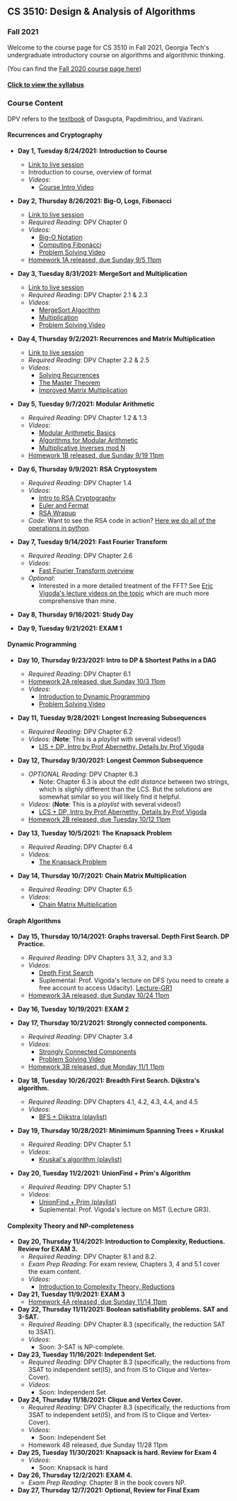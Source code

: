 

## CS 3510: Design & Analysis of Algorithms
### Fall 2021

Welcome to the course page for CS 3510 in Fall 2021, Georgia Tech's undergraduate introductory course on algorithms and algorithmic thinking.

(You can find the [Fall 2020 course page here](fall_2020.html))

#### [Click to view the syllabus](syllabus.html)

### Course Content

DPV refers to the [textbook](https://www.amazon.com/Algorithms-Sanjoy-Dasgupta-ebook-dp-B006Z0QR3I/dp/B006Z0QR3I/ref=mt_other?_encoding=UTF8&me=&qid=1595806390) of Dasgupta, Papdimitriou, and Vazirani.

#### Recurrences and Cryptography

- **Day 1, Tuesday 8/24/2021: Introduction to Course** 
	- [Link to live session](https://teams.microsoft.com/l/meetup-join/19%3ameeting_NjUwN2I2ZGQtNDgyZS00OTgyLWFlNTktOTc1MzM4ZTNlMzIx%40thread.v2/0?context=%7b%22Tid%22%3a%22482198bb-ae7b-4b25-8b7a-6d7f32faa083%22%2c%22Oid%22%3a%2242f1ee1e-b539-4a2b-911e-6cc8b3ee5751%22%2c%22IsBroadcastMeeting%22%3atrue%7d&btype=a&role=a)
	- Introduction to course, overview of format
	- *Videos*:
		+ [Course Intro Video](https://youtu.be/R-CJbHv_qes)


- **Day 2, Thursday 8/26/2021: Big-O, Logs, Fibonacci** 
	- [Link to live session](https://teams.microsoft.com/l/meetup-join/19%3ameeting_OWI2ZWE4YmMtMDNjYS00ZDJhLThlYWYtNTYwOTBkMjQzMzdi%40thread.v2/0?context=%7b%22Tid%22%3a%22482198bb-ae7b-4b25-8b7a-6d7f32faa083%22%2c%22Oid%22%3a%2242f1ee1e-b539-4a2b-911e-6cc8b3ee5751%22%2c%22IsBroadcastMeeting%22%3atrue%7d&btype=a&role=a)
	- *Required Reading*: DPV Chapter 0
	- *Videos*:
		+ [Big-O Notation](https://youtu.be/kVxTDnmUjWQ)
		+ [Computing Fibonacci](https://youtu.be/l_as6KI_40Q)
		+ [Problem Solving Video](https://www.youtube.com/watch?v=ZOF0bAhBdzQ)
	- [Homework 1A released, due Sunday 9/5 11pm](https://gatech.instructure.com/courses/203398/files)

- **Day 3, Tuesday 8/31/2021: MergeSort and Multiplication** 
	- [Link to live session](https://teams.microsoft.com/l/meetup-join/19%3ameeting_M2NlYWY3YzktMTI3MC00NmJjLWI0N2QtNWZhNTAzNzRiNWEz%40thread.v2/0?context=%7b%22Tid%22%3a%22482198bb-ae7b-4b25-8b7a-6d7f32faa083%22%2c%22Oid%22%3a%2242f1ee1e-b539-4a2b-911e-6cc8b3ee5751%22%2c%22IsBroadcastMeeting%22%3atrue%7d&btype=a&role=a)
	- *Required Reading*: DPV Chapter 2.1 & 2.3
	- *Videos*: 
		+ [MergeSort Algorithm](https://youtu.be/z00BP0IKc1o)
		+ [Multiplication](https://youtu.be/rp7sZuOcKJg)
		+ [Problem Solving Video](https://youtu.be/3O6TYsL13_Y)

- **Day 4, Thursday 9/2/2021: Recurrences and Matrix Multiplication** 
	- [Link to live session](https://teams.microsoft.com/l/meetup-join/19%3ameeting_YzZiZTA2YjgtYzA3NC00ZDBhLWFhYzUtYmQ3MzFlNTUwMjkx%40thread.v2/0?context=%7b%22Tid%22%3a%22482198bb-ae7b-4b25-8b7a-6d7f32faa083%22%2c%22Oid%22%3a%2242f1ee1e-b539-4a2b-911e-6cc8b3ee5751%22%2c%22IsBroadcastMeeting%22%3atrue%7d&btype=a&role=a)
	- *Required Reading*: DPV Chapter 2.2 & 2.5
	- *Videos*: 
		+ [Solving Recurrences](https://youtu.be/KGu6_fiN9ro)
		+ [The Master Theorem](https://youtu.be/5TA_lHc04bU)
		+ [Improved Matrix Multiplication](https://youtu.be/iN2FJr6M-lo)
	
 
- **Day 5, Tuesday 9/7/2021: Modular Arithmetic** 
	- *Required Reading*: DPV Chapter 1.2 & 1.3
	- *Videos*: 
		+ [Modular Arithmetic Basics](https://youtu.be/ThGBYFoUnMY)
		+ [Algorithms for Modular Arithmetic](https://youtu.be/jgXCm6gHT6k)
		+ [Multiplicative Inverses mod N](https://youtu.be/Lb-7b60xbTU)
	- [Homework 1B released, due Sunday 9/19 11pm](https://gatech.instructure.com/courses/203398/files)

- **Day 6, Thursday 9/9/2021: RSA Cryptosystem** 
	- *Required Reading*: DPV Chapter 1.4
	- *Videos*: 
		+ [Intro to RSA Cryptography](https://www.youtube.com/watch?v=xMBhbv8umKs)
		+ [Euler and Fermat](https://www.youtube.com/watch?v=EmKT45MHKRw)
		+ [RSA Wrapup](https://www.youtube.com/watch?v=BUTy0a29qfY)
	- *Code*: Want to see the RSA code in action? [Here we do all of the operations in python](https://github.com/GT-CS-3510/gt-cs-3510.github.io/blob/master/jakes_rsa_protocol.py).


- **Day 7, Tuesday 9/14/2021: Fast Fourier Transform** 
	- *Required Reading*: DPV Chapter 2.6
	- *Videos*: 
		+ [Fast Fourier Transform overview](https://youtu.be/1Ha2T1v93nE)
	- *Optional*:
		+ Interested in a more detailed treatment of the FFT? See [Eric Vigoda's lecture videos on the topic](https://www.youtube.com/playlist?list=PLjQ0-FvXa8raiyjCj-cTPwL8NspXWyS5W) which are much more comprehensive than mine.


- **Day 8, Thursday 9/16/2021: Study Day** 

- **Day 9, Tuesday 9/21/2021: EXAM 1** 



#### Dynamic Programming


- **Day 10, Thursday 9/23/2021: Intro to DP & Shortest Paths in a DAG** 
	- *Required Reading*: DPV Chapter 6.1
	- [Homework 2A released, due Sunday 10/3 11pm](https://gatech.instructure.com/courses/203398/files)
	- *Videos*:
		+ [Introduction to Dynamic Programming](https://youtu.be/jXDFr-NihYY)  
		+ [Problem Solving Video](https://youtu.be/S0m07n1a58o)

- **Day 11, Tuesday 9/28/2021: Longest Increasing Subsequences** 
	- *Required Reading*: DPV Chapter 6.2
	- *Videos*: (**Note**: This is a *playlist* with several videos!)
		- [LIS + DP, Intro by Prof Abernethy, Details by Prof Vigoda](https://youtube.com/playlist?list=PLK5iajBGhikEDwiEDjSftPyr6pHvHv71Y)

- **Day 12, Thursday 9/30/2021: Longest Common Subsequence**
	- *OPTIONAL Reading*: DPV Chapter 6.3
		+ Note: Chapter 6.3 is about the *edit distance* between two strings, which is slighly different than the LCS. But the solutions are somewhat similar so you will likely find it helpful.
	- *Videos*: (**Note**: This is a *playlist* with several videos!)
		- [LCS + DP, Intro by Prof Abernethy, Details by Prof Vigoda](https://www.youtube.com/playlist?list=PLK5iajBGhikFhvnANZSGop9FO265tBw1n)
	- [Homework 2B released, due Tuesday 10/12 11pm](https://gatech.instructure.com/courses/203398/files)

- **Day 13, Tuesday 10/5/2021: The Knapsack Problem** 
	- *Required Reading*: DPV Chapter 6.4
	- *Videos*:
		+ [The Knapsack Problem](https://www.youtube.com/watch?v=Wp3tC3ylxPw)

- **Day 14, Thursday 10/7/2021: Chain Matrix Multiplication** 
	- *Required Reading*: DPV Chapter 6.5
	- *Videos*:
		+ [Chain Matrix Multiplication](https://www.youtube.com/watch?v=83lYN8HnYKM)



#### Graph Algorithms

- **Day 15, Thursday 10/14/2021: Graphs traversal. Depth First Search. DP Practice.** 
	- *Required Reading*: DPV Chapters 3.1, 3.2, and 3.3
	- *Videos*:
		 + [Depth First Search](https://youtu.be/gPFYdMRFTSs)
		 + Suplemental: Prof. Vigoda's lecture on DFS (you need to create a free account to access Udacity). [Lecture-GR1](https://classroom.udacity.com/courses/ud401/lessons/10159691481/concepts/2232791e-816a-4300-8a71-a76755fd1c08) 
	- [Homework 3A released, due Sunday 10/24 11pm](https://gatech.instructure.com/courses/203398/files)

- **Day 16, Tuesday 10/19/2021: EXAM 2** 

- **Day 17, Thursday 10/21/2021: Strongly connected components.**
	- *Required Reading*: DPV Chapter 3.4
	- *Videos*:
		 + [Strongly Connected Components](https://youtu.be/VcMxNpXd9cY)
		 + [Problem Solving Video](https://youtu.be/TquB0cjrYU4)
	- [Homework 3B released, due Monday 11/1 11pm](https://gatech.instructure.com/courses/203398/files)
- **Day 18, Tuesday 10/26/2021: Breadth First Search. Dijkstra's algorithm.**
	- *Required Reading*: DPV Chapters 4.1, 4.2, 4.3, 4.4, and 4.5 
	- *Videos*:
		+ [BFS + Dijkstra (playlist)](https://www.youtube.com/playlist?list=PLK5iajBGhikHgz-se_Hu7F4j2Cl4qyR5K)
- **Day 19, Thursday 10/28/2021: Minimimum Spanning Trees + Kruskal**
	- *Required Reading*: DPV Chapter 5.1
	- *Videos*: 
		 + [Kruskal's algorithm (playlist)](https://www.youtube.com/playlist?list=PLK5iajBGhikErLe6XWsqZZkpy3_m5VCRO)	
- **Day 20, Tuesday 11/2/2021: UnionFind + Prim's Algorithm**  
	- *Required Reading*: DPV Chapter 5.1
	- *Videos*:
		 + [UnionFind + Prim (playlist)](https://www.youtube.com/playlist?list=PLK5iajBGhikEWQYr3aVKjE_ERmhSJM33U)
		 + Suplemental: Prof. Vigoda's lecture on MST (Lecture GR3).		

#### Complexity Theory and NP-completeness

- **Day 20, Thursday 11/4/2021: Introduction to Complexity, Reductions. Review for EXAM 3.**
	- *Required Reading*: DPV Chapter 8.1 and 8.2.
	- *Exam Prep Reading*: For exam review, Chapters 3, 4 and 5.1 cover the exam content.
	- *Videos*:
		 + [Introduction to Complexity Theory, Reductions](https://youtu.be/P1YnDXi_wUo)
- **Day 21, Tuesday 11/9/2021: EXAM 3** 
	- [Homework 4A released, due Sunday 11/14 11pm](https://gatech.instructure.com/courses/203398/files)
- **Day 22, Thursday 11/11/2021: Boolean satisfiability problems. SAT and 3-SAT.**
	- *Required Reading*: DPV Chapter 8.3 (specifically, the reduction SAT to 3SAT).
	- *Videos*:
		 + Soon: 3-SAT is NP-complete.
- **Day 23, Tuesday 11/16/2021: Independent Set.**
	- *Required Reading*: DPV Chapter 8.3 (specifically, the reductions from 3SAT to independent set(IS), and from IS to Clique and Vertex-Cover).
	- *Videos*:
		 + Soon: Independent Set
- **Day 24, Thursday 11/18/2021: Clique and Vertex Cover.**
	- *Required Reading*: DPV Chapter 8.3 (specifically, the reductions from 3SAT to independent set(IS), and from IS to Clique and Vertex-Cover).
	- *Videos*:
		 + Soon: Independent Set
		 <!-- + [Rudrata path](https://youtu.be/7bs0nnwDFu0)   -->
	- Homework 4B released, due Sunday 11/28 11pm
- **Day 25, Tuesday 11/30/2021: Knapsack is hard. Review for Exam 4**
	- *Videos*:
		 + Soon: Knapsack is hard
- **Day 26, Thursday 12/2/2021: EXAM 4.** 
	- *Exam Prep Reading*: Chapter 8 in the book covers NP.
- **Day 27, Thursday 12/7/2021: Optional, Review for Final Exam** 
	 
